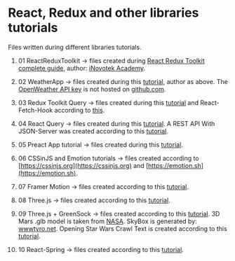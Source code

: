 # React, Redux and other libraries tutorials

Files written during different libraries tutorials.

1. 01 ReactReduxToolkit -> files created during
   [React Redux Toolkit complete guide](https://www.udemy.com/course/react-redux-toolkit-complete-guide/), author:
   [iNovotek Academy](https://www.udemy.com/user/emmanuel-tweneboah-2/).

2. 02 WeatherApp -> files created during this [tutorial](https://www.youtube.com/watch?v=HQyCNoWrZik), author as above. The
   [OpenWeather API key](https://openweathermap.org/) is not hosted on [github.com](https://github.com/).

3. 03 Redux Toolkit Query -> files created during this [tutorial](https://www.youtube.com/watch?v=9V-Up8QT7tM) and
   React-Fetch-Hook according to [this](https://www.npmjs.com/package/react-fetch-hook).

4. 04 React Query -> files created during this [tutorial](https://www.youtube.com/watch?v=aLQbVd-2tIo). A REST API With
   JSON-Server was created according to this
   [tutorial](https://medium.com/codingthesmartway-com-blog/create-a-rest-api-with-json-server-36da8680136d).

5. 05 Preact App tutorial -> files created during this [tutorial](https://preactjs.com/guide/v10/tutorial/).

6. 06 CSSinJS and Emotion tutorials -> files created according to [https://cssinjs.org](https://cssinjs.org) and
   [https://emotion.sh](https://emotion.sh).

7. 07 Framer Motion -> files created according to this [tutorial](https://www.youtube.com/watch?v=1vKiPwEYbyk).

8. 08 Three.js -> files created according to this [tutorial](https://www.youtube.com/watch?v=ymavtyRpT0E).

9. 09 Three.js + GreenSock -> files created according to this
   [tutorial](https://dev.to/danielkrupnyy/react-three-fiber-planet-mars-3kac). 3D Mars .glb model is taken from
   [NASA](https://mars.nasa.gov/resources/24881/planet-mars-3d-model/). SkyBox is generated by:
   [wwwtyro.net](https://tools.wwwtyro.net/space-3d/index.html). Opening Star Wars Crawl Text is created according to this
   [tutorial](https://dev.to/mandiwise/animate-the-opening-star-wars-crawl-with-react-hooks-and-greensock-3mk8).

10. 10 React-Spring -> files created according to this [tutorial](https://blog.logrocket.com/animations-with-react-spring).
